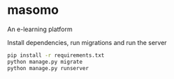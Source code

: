 # masomo
An e-learning platform

Install dependencies, run migrations and run the server

```bash
pip install -r requirements.txt
python manage.py migrate
python manage.py runserver
```